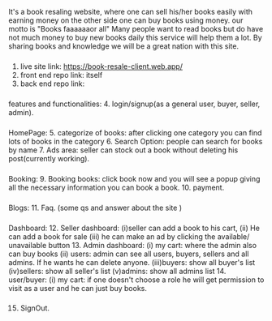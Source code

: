 It's a book resaling website, where one can sell his/her books easily with earning money on the other side one can buy books using money. 
our motto is "Books faaaaaaor all"
Many people want to read books but do have not much money to buy new books daily this service will help them a lot. By sharing books and knowledge we will be a great nation with this site.

###
1. live site link: https://book-resale-client.web.app/
2. front end repo link: itself
3. back end repo link:

###
features and functionalities:
4. login/signup(as a general user, buyer, seller, admin).

###
HomePage: 
5. categorize of books: after clicking one category you can find lots of books in the category
6. Search Option: people can search for books by name
7. Ads area: seller can stock out a book without deleting his post(currently working).

###
Booking:
9. Booking books: click book now and you will see a popup giving all the necessary information you can book a book.
10. payment.

###
Blogs:
11. Faq. (some qs and answer about the site )

###
Dashboard: 
12. Seller dashboard: (i)seller can add a book to his cart,
                        (ii) He can add a book for sale
                        (iii) he can make an ad by clicking the available/ unavailable button
13. Admin dashboard: (i) my cart: where the admin also can buy books
                    (ii) users: admin can see all users, buyers, sellers and all admins. If he wants he can delete anyone.
                    (iii)buyers: show all buyer's list
                    (iv)sellers: show all seller's list
                    (v)admins: show all admins list
14. user/buyer: (i) my cart: if one doesn't choose a role he will get permission to visit as a user and he can just buy books.

###
15. SignOut.
